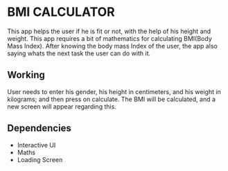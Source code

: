 # BMI CALCULATOR

This app helps the user if he is fit or not, with the help of his height and weight.
This app requires a bit of mathematics for calculating BMI(Body Mass Index). After knowing the body mass Index of the user, the app also saying whats the next task the user can do with it. 

## Working

User needs to enter his gender, his height in centimeters, and his weight in kilograms; and then press on calculate. The BMI will be calculated, and a new screen will appear regarding this.

## Dependencies

- Interactive UI
- Maths
- Loading Screen
